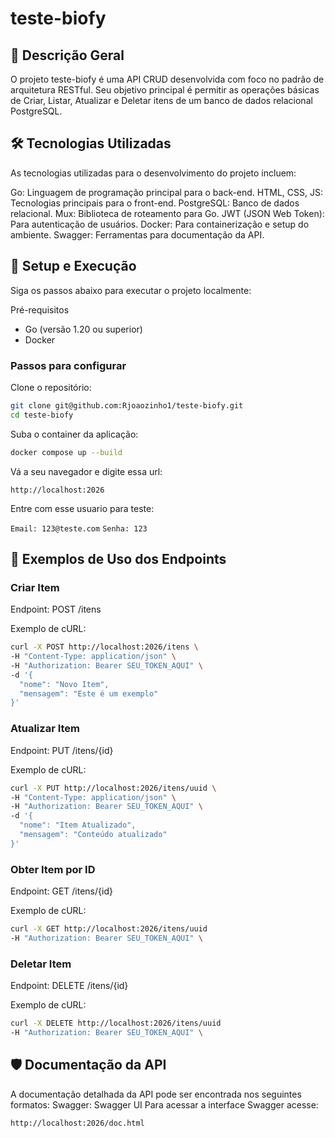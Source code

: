 # teste-biofy

## 📝 Descrição Geral
O projeto teste-biofy é uma API CRUD desenvolvida com foco no padrão de arquitetura RESTful. Seu objetivo principal é permitir as operações básicas de Criar, Listar, Atualizar e Deletar itens de um banco de dados relacional PostgreSQL.

## 🛠 Tecnologias Utilizadas
As tecnologias utilizadas para o desenvolvimento do projeto incluem:

Go: Linguagem de programação principal para o back-end.
HTML, CSS, JS: Tecnologias principais para o front-end.
PostgreSQL: Banco de dados relacional.
Mux: Biblioteca de roteamento para Go.
JWT (JSON Web Token): Para autenticação de usuários.
Docker: Para containerização e setup do ambiente.
Swagger: Ferramentas para documentação da API.

## 🚀 Setup e Execução
Siga os passos abaixo para executar o projeto localmente:

Pré-requisitos
- Go (versão 1.20 ou superior)
- Docker

### Passos para configurar

Clone o repositório:
```sh
git clone git@github.com:Rjoaozinho1/teste-biofy.git
cd teste-biofy
```

Suba o container da aplicação:
```sh
docker compose up --build
```

Vá a seu navegador e digite essa url:

`http://localhost:2026`

Entre com esse usuario para teste:

`Email: 123@teste.com`
`Senha: 123`

## 📌 Exemplos de Uso dos Endpoints

### Criar Item
Endpoint: POST /itens

Exemplo de cURL:
```sh
curl -X POST http://localhost:2026/itens \
-H "Content-Type: application/json" \
-H "Authorization: Bearer SEU_TOKEN_AQUI" \
-d '{
  "nome": "Novo Item",
  "mensagem": "Este é um exemplo"
}'
```
### Atualizar Item
Endpoint: PUT /itens/{id}

Exemplo de cURL:
```sh
curl -X PUT http://localhost:2026/itens/uuid \
-H "Content-Type: application/json" \
-H "Authorization: Bearer SEU_TOKEN_AQUI" \
-d '{
  "nome": "Item Atualizado",
  "mensagem": "Conteúdo atualizado"
}'
```
### Obter Item por ID
Endpoint: GET /itens/{id}

Exemplo de cURL:
```sh
curl -X GET http://localhost:2026/itens/uuid
-H "Authorization: Bearer SEU_TOKEN_AQUI" \
```
### Deletar Item
Endpoint: DELETE /itens/{id}

Exemplo de cURL:
```sh
curl -X DELETE http://localhost:2026/itens/uuid
-H "Authorization: Bearer SEU_TOKEN_AQUI" \
```
## 🛡 Documentação da API
A documentação detalhada da API pode ser encontrada nos seguintes formatos:
Swagger: Swagger UI
Para acessar a interface Swagger acesse:

`http://localhost:2026/doc.html`